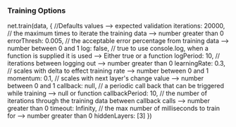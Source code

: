 ### Training Options
net.train(data, {
    //Defaults values --> expected validation
    iterations: 20000, // the maximum times to iterate the training data --> number greater than 0
    errorThresh: 0.005, // the acceptable error percentage from training data --> number between 0 and 1
    log: false, // true to use console.log, when a function is supplied it is used --> Either true or a function
    logPeriod: 10, // iterations between logging out --> number greater than 0
    learningRate: 0.3, // scales with delta to effect training rate --> number between 0 and 1
    momentum: 0.1, // scales with next layer's change value --> number between 0 and 1
    callback: null, // a periodic call back that can be triggered while training --> null or function
    callbackPeriod: 10, // the number of iterations through the training data between callback calls --> number greater than 0
    timeout: Infinity, // the max number of milliseconds to train for --> number greater than 0
    hiddenLayers: [3]
})